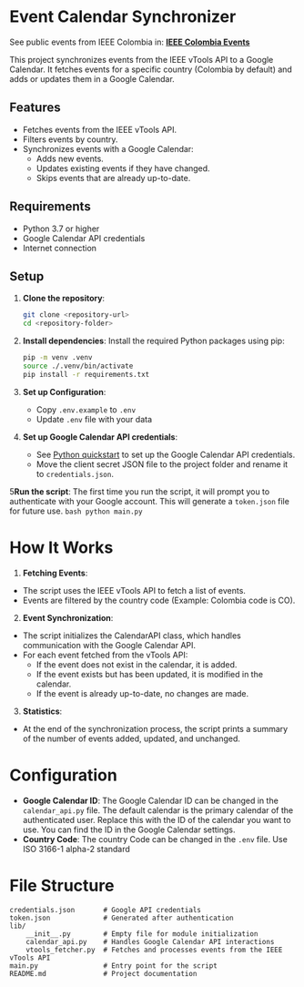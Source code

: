 # Event Calendar Synchronizer

See public events from IEEE Colombia in: [**IEEE Colombia Events**](https://calendar.google.com/calendar/u/0/embed?src=c_43af0395e171c4997b9f25b43fa77a8e172f0405ed2fd325ded2462439218024@group.calendar.google.com&ctz=America/Bogota)

This project synchronizes events from the IEEE vTools API to a Google Calendar. It fetches events for a specific country (Colombia by default) and adds or updates them in a Google Calendar.

## Features

- Fetches events from the IEEE vTools API.
- Filters events by country.
- Synchronizes events with a Google Calendar:
  - Adds new events.
  - Updates existing events if they have changed.
  - Skips events that are already up-to-date.

## Requirements

- Python 3.7 or higher
- Google Calendar API credentials
- Internet connection

## Setup

1. **Clone the repository**:
   ```bash
   git clone <repository-url>
   cd <repository-folder>
   ```

2. **Install dependencies**: Install the required Python packages using pip:
    ```bash
    pip -m venv .venv
    source ./.venv/bin/activate
    pip install -r requirements.txt
    ```
   
3. **Set up Configuration**:
   * Copy `.env.example` to `.env` 
   * Update `.env` file with your data

4. **Set up Google Calendar API credentials**: 
   * See [Python quickstart](https://developers.google.com/calendar/api/quickstart/python) to set up the Google Calendar API credentials.
   * Move the client secret JSON file to the project folder and rename it to `credentials.json`.

5**Run the script**: The first time you run the script, it will prompt you to authenticate with your Google account. This will generate a `token.json` file for future use.
    ```bash
    python main.py
    ```
# How It Works
1. **Fetching Events**:
  * The script uses the IEEE vTools API to fetch a list of events.
  * Events are filtered by the country code (Example: Colombia code is CO).

2. **Event Synchronization**:
  * The script initializes the CalendarAPI class, which handles communication with the Google Calendar API.
  * For each event fetched from the vTools API:
    * If the event does not exist in the calendar, it is added.
    * If the event exists but has been updated, it is modified in the calendar.
    * If the event is already up-to-date, no changes are made.

3. **Statistics**:
  * At the end of the synchronization process, the script prints a summary of the number of events added, updated, and unchanged.

# Configuration
* **Google Calendar ID**: The Google Calendar ID can be changed in the `calendar_api.py` file. The default calendar is the primary calendar of the authenticated user. 
Replace this with the ID of the calendar you want to use. You can find the ID in the Google Calendar settings.
* **Country Code**: The country Code can be changed in the `.env` file. Use ISO 3166-1 alpha-2 standard


# File Structure
```plaintext
credentials.json       # Google API credentials
token.json             # Generated after authentication
lib/
    __init__.py        # Empty file for module initialization
    calendar_api.py    # Handles Google Calendar API interactions
    vtools_fetcher.py  # Fetches and processes events from the IEEE vTools API
main.py                # Entry point for the script
README.md              # Project documentation
```
